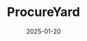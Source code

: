 ---  
layout: startup_page  
title: "ProcureYard"  
id: "procureyard.com"  
permalink: "/procureyardprocureyard.com01202025/"  
website: "https://procureyard.com/"  
funding_round: "Seed"  
funding_amount: "$1.72M"  
investors: "Powerhouse Ventures, Java Capital, 2am VC, Abhishek Goyal, Rajesh Sawhney"  
about: "ProcureYard is a B2B commerce platform utilizing a conversational AI platform to revolutionize raw material procurement for the construction industry. It serves SMEs in India, connecting them with suppliers and streamlining supply chains. The platform offers solutions for finding suppliers, negotiating deals, forecasting finances, and extracting actionable insights."  
markets: "B2B, E-commerce, AI, Supply Chain Management, Construction, Business/Productivity Software, Automation/Workflow Software, SaaS, Artificial Intelligence & Machine Learning"  
hq: "Gurugram, Haryana, India"  
founded_year: "2023"  
linkedin: "https://www.linkedin.com/company/procureyard"  
twitter: ""  
instagram: ""  
facebook: ""  
crunchbase: "https://www.crunchbase.com/organization/procureyard?utm_source=linkedin&utm_medium=referral&utm_campaign=linkedin_companies&utm_content=profile_cta_anon&trk=funding_crunchbase"  
pitchbook: "https://pitchbook.com/profiles/company/651711-34"  

date_display: "20-Jan-2025"  
date: "2025-01-20"

# SEO Optimization  
meta_title: "ProcureYard - Seed Funding ($1.72M)"  
meta_description: "ProcureYard, ProcureYard is a B2B commerce platform utilizing a conversational AI platform to revolutionize raw material procurement for the construction industry...."  
meta_keywords: "ProcureYard, B2B, E-commerce, AI, Supply Chain Management, Construction, Business/Productivity Software, Automation/Workflow Software, SaaS, Artificial Intelligence & Machine Learning, Seed funding"  
canonical_url: "https://startup.projectstartups.com/procureyardprocureyard.com01202025/"  
---